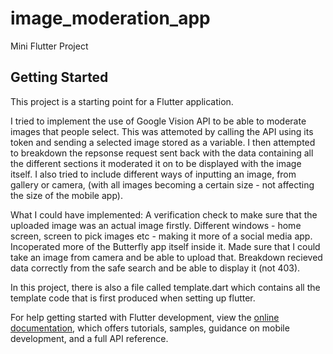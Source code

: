 # image_moderation_app

Mini Flutter Project

## Getting Started

This project is a starting point for a Flutter application.

I tried to implement the use of Google Vision API to be able to moderate images that people select. This was attemoted by calling the API using its token and sending a selected image stored as a variable.
I then attempted to breakdown the repsonse request sent back with the data containing all the different sections it moderated it on to be displayed with the image itself.
I also tried to include different ways of inputting an image, from gallery or camera, (with all images becoming a certain size - not affecting the size of the mobile app).

What I could have implemented:
A verification check to make sure that the uploaded image was an actual image firstly.
Different windows - home screen, screen to pick images etc - making it more of a social media app.
Incoperated more of the Butterfly app itself inside it.
Made sure that I could take an image from camera and be able to upload that.
Breakdown recieved data correctly from the safe search and be able to display it (not 403).

In this project, there is also a file called template.dart which contains all the template code that is first produced when setting up flutter.



For help getting started with Flutter development, view the
[online documentation](https://docs.flutter.dev/), which offers tutorials,
samples, guidance on mobile development, and a full API reference.
